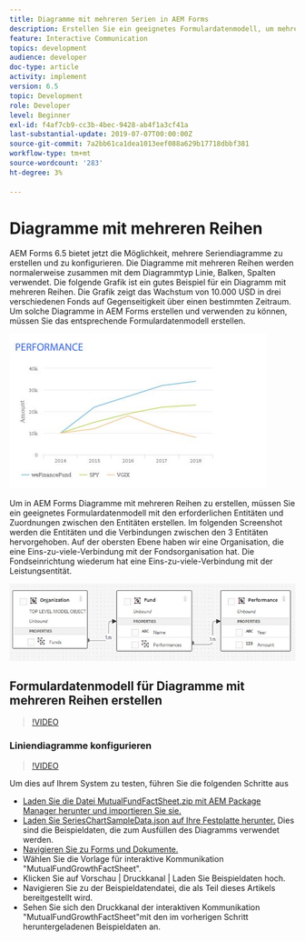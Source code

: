 ```yaml
---
title: Diagramme mit mehreren Serien in AEM Forms
description: Erstellen Sie ein geeignetes Formulardatenmodell, um mehrere Serien-Diagramme in Druck- und Webkanaldokumenten zu erstellen.
feature: Interactive Communication
topics: development
audience: developer
doc-type: article
activity: implement
version: 6.5
topic: Development
role: Developer
level: Beginner
exl-id: f4af7cb9-cc3b-4bec-9428-ab4f1a3cf41a
last-substantial-update: 2019-07-07T00:00:00Z
source-git-commit: 7a2bb61ca1dea1013eef088a629b17718dbbf381
workflow-type: tm+mt
source-wordcount: '283'
ht-degree: 3%

---
```


# Diagramme mit mehreren Reihen

AEM Forms 6.5 bietet jetzt die Möglichkeit, mehrere Seriendiagramme zu erstellen und zu konfigurieren. Die Diagramme mit mehreren Reihen werden normalerweise zusammen mit dem Diagrammtyp Linie, Balken, Spalten verwendet. Die folgende Grafik ist ein gutes Beispiel für ein Diagramm mit mehreren Reihen. Die Grafik zeigt das Wachstum von 10.000 USD in drei verschiedenen Fonds auf Gegenseitigkeit über einen bestimmten Zeitraum. Um solche Diagramme in AEM Forms erstellen und verwenden zu können, müssen Sie das entsprechende Formulardatenmodell erstellen.

![Mehrreihen-Diagramm](assets/seriescharts.jfif)

Um in AEM Forms Diagramme mit mehreren Reihen zu erstellen, müssen Sie ein geeignetes Formulardatenmodell mit den erforderlichen Entitäten und Zuordnungen zwischen den Entitäten erstellen. Im folgenden Screenshot werden die Entitäten und die Verbindungen zwischen den 3 Entitäten hervorgehoben. Auf der obersten Ebene haben wir eine Organisation, die eine Eins-zu-viele-Verbindung mit der Fondsorganisation hat. Die Fondseinrichtung wiederum hat eine Eins-zu-viele-Verbindung mit der Leistungsentität.

![Formulardatenmodell](assets/formdatamodel.jfif)

## Formulardatenmodell für Diagramme mit mehreren Reihen erstellen

>[!VIDEO](https://video.tv.adobe.com/v/26352/quality=9)

### Liniendiagramme konfigurieren

>[!VIDEO](https://video.tv.adobe.com/v/26353?quality=9&learn=on)

Um dies auf Ihrem System zu testen, führen Sie die folgenden Schritte aus

* [Laden Sie die Datei MutualFundFactSheet.zip mit AEM Package Manager herunter und importieren Sie sie.](assets/mutualfundfactsheet.zip)
* [Laden Sie SeriesChartSampleData.json auf Ihre Festplatte herunter.](assets/serieschartsampledata.json) Dies sind die Beispieldaten, die zum Ausfüllen des Diagramms verwendet werden.
* [Navigieren Sie zu Forms und Dokumente.](http://localhost:4502/aem/forms.html/content/dam/formsanddocuments)
* Wählen Sie die Vorlage für interaktive Kommunikation &quot;MutualFundGrowthFactSheet&quot;.
* Klicken Sie auf Vorschau | Druckkanal | Laden Sie Beispieldaten hoch.
* Navigieren Sie zu der Beispieldatendatei, die als Teil dieses Artikels bereitgestellt wird.
* Sehen Sie sich den Druckkanal der interaktiven Kommunikation &quot;MutualFundGrowthFactSheet&quot;mit den im vorherigen Schritt heruntergeladenen Beispieldaten an.
